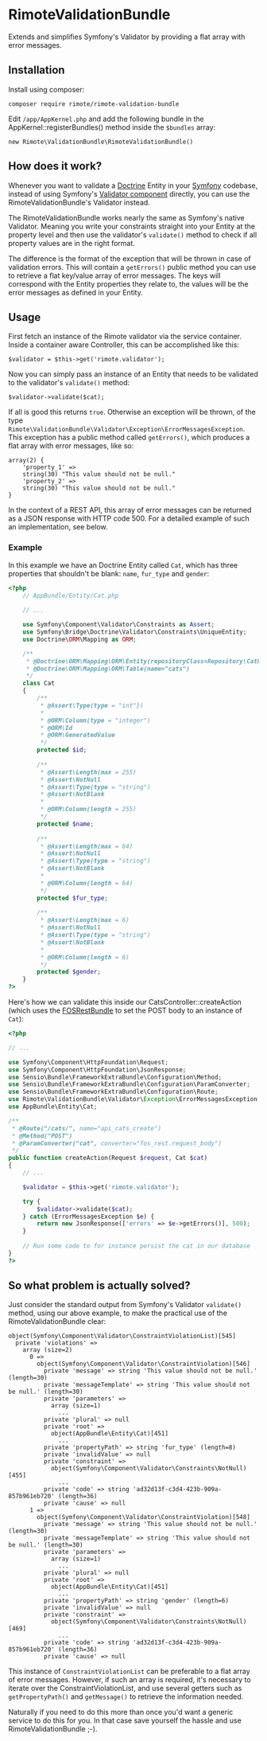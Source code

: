 # RimoteValidationBundle
Extends and simplifies Symfony's Validator by providing a flat array with error messages.

## Installation
Install using composer:

    composer require rimote/rimote-validation-bundle

Edit `/app/AppKernel.php` and add the following bundle in the AppKernel::registerBundles() method inside the `$bundles` array:

    new Rimote\ValidationBundle\RimoteValidationBundle()
    
## How does it work?
Whenever you want to validate a [Doctrine](http://www.doctrine-project.org/projects/orm.html) Entity in your [Symfony](http://symfony.com) codebase, instead of using Symfony's [Validator component](http://symfony.com/doc/current/validation.html) directly, you can use the RimoteValidationBundle's Validator instead. 

The RimoteValidationBundle works nearly the same as Symfony's native Validator. Meaning you write your constraints straight into your Entity at the property level and then use the validator's `validate()` method to check if all property values are in the right format.

The difference is the format of the exception that will be thrown in case of validation errors. This will contain a `getErrors()` public method you can use to retrieve a flat key/value array of error messages. The keys will correspond with the Entity properties they relate to, the values will be the error messages as defined in your Entity.

## Usage
First fetch an instance of the Rimote validator via the service container. Inside a container aware Controller, this can be accomplished like this:

    $validator = $this->get('rimote.validator');

Now you can simply pass an instance of an Entity that needs to be validated to the validator's `validate()` method:

    $validator->validate($cat);

If all is good this returns `true`. Otherwise an exception will be thrown, of the type `Rimote\ValidationBundle\Validator\Exception\ErrorMessagesException`. This exception has a public method called `getErrors()`, which produces a flat array with error messages, like so:

    array(2) {
        'property_1' =>
        string(30) "This value should not be null."
        'property_2' =>
        string(30) "This value should not be null."
    }

In the context of a REST API, this array of error messages can be returned as a JSON response with HTTP code 500. For a detailed example of such an implementation, see below.

### Example
In this example we have an Doctrine Entity called `Cat`, which has three properties that shouldn't be blank: `name`, `fur_type` and `gender`:

```php
<?php
    // AppBundle/Entity/Cat.php
    
    // ...

    use Symfony\Component\Validator\Constraints as Assert;
    use Symfony\Bridge\Doctrine\Validator\Constraints\UniqueEntity;
    use Doctrine\ORM\Mapping as ORM;

    /**
     * @Doctrine\ORM\Mapping\ORM\Entity(repositoryClass=Repository\CatRepository::class)
     * @Doctrine\ORM\Mapping\ORM\Table(name="cats")
     */
    class Cat
    {
        /**
         * @Assert\Type(type = "int"})
         * 
         * @ORM\Column(type = "integer")
         * @ORM\Id
         * @ORM\GeneratedValue
         */
        protected $id;
        
        /**
         * @Assert\Length(max = 255)
         * @Assert\NotNull
         * @Assert\Type(type = "string")
         * @Assert\NotBlank
         * 
         * @ORM\Column(length = 255)
         */
        protected $name;
        
        /**
         * @Assert\Length(max = 64)
         * @Assert\NotNull
         * @Assert\Type(type = "string")
         * @Assert\NotBlank
         * 
         * @ORM\Column(length = 64)
         */
        protected $fur_type;
        
        /**
         * @Assert\Length(max = 6)
         * @Assert\NotNull
         * @Assert\Type(type = "string")
         * @Assert\NotBlank
         * 
         * @ORM\Column(length = 6)
         */
        protected $gender;
    }
?>
```

Here's how we can validate this inside our CatsController::createAction (which uses the [FOSRestBundle](http://symfony.com/doc/current/bundles/FOSRestBundle/index.html) to set the POST body to an instance of `Cat`):

```php
<?php

// ...

use Symfony\Component\HttpFoundation\Request;
use Symfony\Component\HttpFoundation\JsonResponse;
use Sensio\Bundle\FrameworkExtraBundle\Configuration\Method;
use Sensio\Bundle\FrameworkExtraBundle\Configuration\ParamConverter;
use Sensio\Bundle\FrameworkExtraBundle\Configuration\Route;
use Rimote\ValidationBundle\Validator\Exception\ErrorMessagesException;
use AppBundle\Entity\Cat;

/**
 * @Route("/cats/", name="api_cats_create")
 * @Method("POST")
 * @ParamConverter("cat", converter="fos_rest.request_body")
 */
public function createAction(Request $request, Cat $cat)
{
    // ...

    $validator = $this->get('rimote.validator');

    try {
        $validator->validate($cat);
    } catch (ErrorMessagesException $e) {
        return new JsonResponse(['errors' => $e->getErrors()], 500);
    }
    
    // Run some code to for instance persist the cat in our database
}
?>
```

## So what problem is actually solved?
Just consider the standard output from Symfony's Validator `validate()` method, using our above example, to make the practical use of the RimoteValidationBundle clear:

    object(Symfony\Component\Validator\ConstraintViolationList)[545]
      private 'violations' => 
        array (size=2)
          0 => 
            object(Symfony\Component\Validator\ConstraintViolation)[546]
              private 'message' => string 'This value should not be null.' (length=30)
              private 'messageTemplate' => string 'This value should not be null.' (length=30)
              private 'parameters' => 
                array (size=1)
                  ...
              private 'plural' => null
              private 'root' => 
                object(AppBundle\Entity\Cat)[451]
                  ...
              private 'propertyPath' => string 'fur_type' (length=8)
              private 'invalidValue' => null
              private 'constraint' => 
                object(Symfony\Component\Validator\Constraints\NotNull)[455]
                  ...
              private 'code' => string 'ad32d13f-c3d4-423b-909a-857b961eb720' (length=36)
              private 'cause' => null
          1 => 
            object(Symfony\Component\Validator\ConstraintViolation)[548]
              private 'message' => string 'This value should not be null.' (length=30)
              private 'messageTemplate' => string 'This value should not be null.' (length=30)
              private 'parameters' => 
                array (size=1)
                  ...
              private 'plural' => null
              private 'root' => 
                object(AppBundle\Entity\Cat)[451]
                  ...
              private 'propertyPath' => string 'gender' (length=6)
              private 'invalidValue' => null
              private 'constraint' => 
                object(Symfony\Component\Validator\Constraints\NotNull)[469]
                  ...
              private 'code' => string 'ad32d13f-c3d4-423b-909a-857b961eb720' (length=36)
              private 'cause' => null

This instance of `ConstraintViolationList` can be preferable to a flat array of error messages. However, if such an array is required, it's necessary to iterate over the ConstraintViolationList, and use several getters such as `getPropertyPath()` and `getMessage()` to retrieve the information needed. 

Naturally if you need to do this more than once you'd want a generic service to do this for you. In that case save yourself the hassle and use RimoteValidationBundle ;-).
